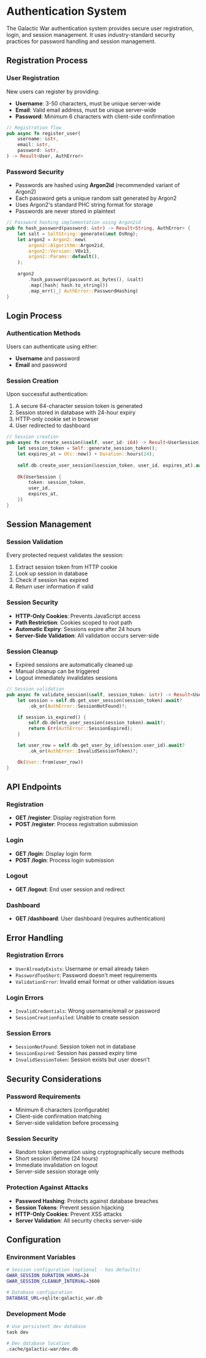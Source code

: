 # Authentication System

The Galactic War authentication system provides secure user registration, login, and session management. It uses industry-standard security practices for password handling and session management.

## Registration Process

### User Registration
New users can register by providing:
- **Username**: 3-50 characters, must be unique server-wide
- **Email**: Valid email address, must be unique server-wide  
- **Password**: Minimum 6 characters with client-side confirmation

```rust
// Registration flow
pub async fn register_user(
    username: &str,
    email: &str, 
    password: &str,
) -> Result<User, AuthError>
```

### Password Security
- Passwords are hashed using **Argon2id** (recommended variant of Argon2)
- Each password gets a unique random salt generated by Argon2
- Uses Argon2's standard PHC string format for storage
- Passwords are never stored in plaintext

```rust
// Password hashing implementation using Argon2id
pub fn hash_password(password: &str) -> Result<String, AuthError> {
    let salt = SaltString::generate(&mut OsRng);
    let argon2 = Argon2::new(
        argon2::Algorithm::Argon2id,
        argon2::Version::V0x13,
        argon2::Params::default(),
    );
    
    argon2
        .hash_password(password.as_bytes(), &salt)
        .map(|hash| hash.to_string())
        .map_err(|_| AuthError::PasswordHashing)
}
```

## Login Process

### Authentication Methods
Users can authenticate using either:
- **Username** and password
- **Email** and password

### Session Creation
Upon successful authentication:
1. A secure 64-character session token is generated
2. Session stored in database with 24-hour expiry
3. HTTP-only cookie set in browser
4. User redirected to dashboard

```rust
// Session creation
pub async fn create_session(&self, user_id: i64) -> Result<UserSession, AuthError> {
    let session_token = Self::generate_session_token();
    let expires_at = Utc::now() + Duration::hours(24);
    
    self.db.create_user_session(&session_token, user_id, expires_at).await?;
    
    Ok(UserSession {
        token: session_token,
        user_id,
        expires_at,
    })
}
```

## Session Management

### Session Validation
Every protected request validates the session:
1. Extract session token from HTTP cookie
2. Look up session in database
3. Check if session has expired
4. Return user information if valid

### Session Security
- **HTTP-Only Cookies**: Prevents JavaScript access
- **Path Restriction**: Cookies scoped to root path
- **Automatic Expiry**: Sessions expire after 24 hours
- **Server-Side Validation**: All validation occurs server-side

### Session Cleanup
- Expired sessions are automatically cleaned up
- Manual cleanup can be triggered
- Logout immediately invalidates sessions

```rust
// Session validation
pub async fn validate_session(&self, session_token: &str) -> Result<User, AuthError> {
    let session = self.db.get_user_session(session_token).await?
        .ok_or(AuthError::SessionNotFound)?;

    if session.is_expired() {
        self.db.delete_user_session(session_token).await?;
        return Err(AuthError::SessionExpired);
    }

    let user_row = self.db.get_user_by_id(session.user_id).await?
        .ok_or(AuthError::InvalidSessionToken)?;

    Ok(User::from(user_row))
}
```

## API Endpoints

### Registration
- **GET /register**: Display registration form
- **POST /register**: Process registration submission

### Login  
- **GET /login**: Display login form
- **POST /login**: Process login submission

### Logout
- **GET /logout**: End user session and redirect

### Dashboard
- **GET /dashboard**: User dashboard (requires authentication)

## Error Handling

### Registration Errors
- `UserAlreadyExists`: Username or email already taken
- `PasswordTooShort`: Password doesn't meet requirements
- `ValidationError`: Invalid email format or other validation issues

### Login Errors
- `InvalidCredentials`: Wrong username/email or password
- `SessionCreationFailed`: Unable to create session

### Session Errors
- `SessionNotFound`: Session token not in database
- `SessionExpired`: Session has passed expiry time
- `InvalidSessionToken`: Session exists but user doesn't

## Security Considerations

### Password Requirements
- Minimum 6 characters (configurable)
- Client-side confirmation matching
- Server-side validation before processing

### Session Security
- Random token generation using cryptographically secure methods
- Short session lifetime (24 hours)
- Immediate invalidation on logout
- Server-side session storage only

### Protection Against Attacks
- **Password Hashing**: Protects against database breaches
- **Session Tokens**: Prevent session hijacking
- **HTTP-Only Cookies**: Prevent XSS attacks
- **Server Validation**: All security checks server-side

## Configuration

### Environment Variables
```bash
# Session configuration (optional - has defaults)
GWAR_SESSION_DURATION_HOURS=24
GWAR_SESSION_CLEANUP_INTERVAL=3600

# Database configuration
DATABASE_URL=sqlite:galactic_war.db
```

### Development Mode
```bash
# Use persistent dev database
task dev

# Dev database location
.cache/galactic-war/dev.db
```